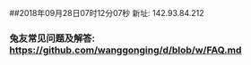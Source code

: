##2018年09月28日07时12分07秒 新址: 142.93.84.212
### 兔友常见问题及解答: https://github.com/wanggonging/d/blob/w/FAQ.md
